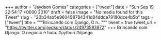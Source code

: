 
+++
author = "Jaydson Gomes"
categories = ["tweet"]
date = "Sun Sep 19 22:54:17 +0000 2010"
draft = false
image = "No media found for this Tweet"
slug = "20b34ab5e960498784341d84ddda79180dce4b5b"
tags = ["tweet"]
title = """Brincando com Django. O n..."""
tweet = true
tweet_url = "https://twitter.com/jaydson/status/24973583872"
+++
Brincando com Django. O negócio é foda. #python #django

